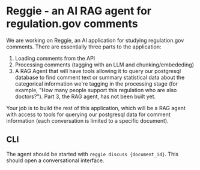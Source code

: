# Reggie - an AI RAG agent for regulation.gov comments

 We are working on Reggie, an AI application for studying regulation.gov comments.  There are essentially three parts to the application:
 
  1. Loading comments from the API
  2. Processing comments (tagging with an LLM and chunking/embededing)
  3. A RAG Agent that will have tools allowing it to query our postgresql database to find comment text or summary statistical data about the categorical information we're tagging in the processing stage (for example, "How many people support this regulation who are also doctors?").  Part 3, the RAG agent, has not been built yet.

Your job is to build the rest of this application, which will be a RAG agent with access to tools for querying our postgresql data for comment information (each conversation is limited to a specific document).  

## CLI

The agent should be started with `reggie discuss {document_id}`.  This should open a conversational interface.  
